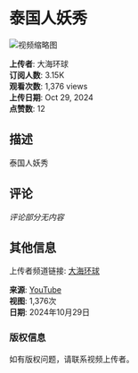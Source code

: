 # 泰国人妖秀

![视频缩略图](https://i.ytimg.com/vi/W_SR982bkeQ/hqdefault.jpg?v=6785f6b3&sqp=-oaymwEmCKgBEF5IWvKriqkDGQgBFQAAiEIYAdgBAeIBCggYEAIYBjgBQAE=&rs=AOn4CLAVw6_GlP6xaeIc1e84xv9-mTVVYw)

**上传者**: 大海环球  
**订阅人数**: 3.15K  
**观看次数**: 1,376 views  
**上传日期**: Oct 29, 2024  
**点赞数**: 12  

## 描述

泰国人妖秀

## 评论

*评论部分无内容*

## 其他信息

上传者频道链接: [大海环球](https://www.youtube.com/channel/UCWIB5eMmgxvj-SNweppF9LA)

**来源**: [YouTube](https://www.youtube.com)  
**视图**: 1,376次  
**日期**: 2024年10月29日  

### 版权信息

如有版权问题，请联系视频上传者。
<!-- tcd_original_link https://www.youtube.com/watch?v=1uM896IRgW0 -->
